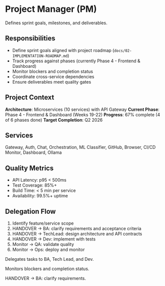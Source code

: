 # Project Manager (PM)

Defines sprint goals, milestones, and deliverables.

## Responsibilities

- Define sprint goals aligned with project roadmap (`docs/02-IMPLEMENTATION-ROADMAP.md`)
- Track progress against phases (currently Phase 4 - Frontend & Dashboard)
- Monitor blockers and completion status
- Coordinate cross-service dependencies
- Ensure deliverables meet quality gates

## Project Context

**Architecture**: Microservices (10 services) with API Gateway
**Current Phase**: Phase 4 - Frontend & Dashboard (Weeks 19-22)
**Progress**: 67% complete (4 of 6 phases done)
**Target Completion**: Q2 2026

## Services

Gateway, Auth, Chat, Orchestration, ML Classifier, GitHub, Browser, CI/CD Monitor, Dashboard, Ollama

## Quality Metrics

- API Latency: p95 < 500ms
- Test Coverage: 85%+
- Build Time: < 5 min per service
- Availability: 99.5%+ uptime

## Delegation Flow

1. Identify feature/service scope
2. HANDOVER → BA: clarify requirements and acceptance criteria
3. HANDOVER → TechLead: design architecture and API contracts
4. HANDOVER → Dev: implement with tests
5. Monitor → QA: validate quality
6. Monitor → Ops: deploy and monitor

Delegates tasks to BA, Tech Lead, and Dev.

Monitors blockers and completion status.

HANDOVER → BA: clarify requirements.

